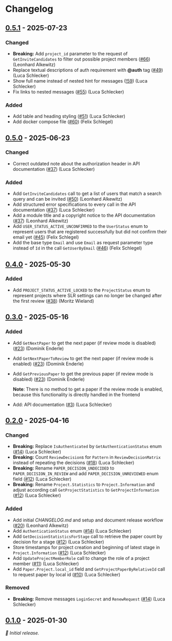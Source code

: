 # Changelog

## [0.5.1] - 2025-07-23

### Changed

- **Breaking:** Add `project_id` parameter to the request of `GetInviteCandidates` to filter out possible project members ([#66](https://github.com/SE-UUlm/snowballr-api/issues/66)) (Leonhard Alkewitz)
- Replace textual descriptions of auth requirement with **@auth** tag ([#49](https://github.com/SE-UUlm/snowballr-api/issues/49)) (Luca Schlecker)
- Show full name instead of nested hint for messages ([!59](https://github.com/SE-UUlm/snowballr-api/pull/59)) (Luca Schlecker)
- Fix links to nested messages ([#55](https://github.com/SE-UUlm/snowballr-api/issues/55)) (Luca Schlecker)

### Added

- Add table and heading styling ([#51](https://github.com/SE-UUlm/snowballr-api/issues/51)) (Luca Schlecker)
- Add docker compose file ([#60](https://github.com/SE-UUlm/snowballr-api/issues/60)) (Felix Schlegel)

## [0.5.0] - 2025-06-23

### Changed

- Correct outdated note about the authorization header in API documentation ([#37](https://github.com/SE-UUlm/snowballr-api/issues/37)) (Luca Schlecker)

### Added

- Add `GetInviteCandidates` call to get a list of users that match a search query and can be invited ([#50](https://github.com/SE-UUlm/snowballr-api/issues/50)) (Leonhard Alkewitz)
- Add structured error specifications to every call in the API documentation ([#37](https://github.com/SE-UUlm/snowballr-api/issues/37)) (Luca Schlecker)
- Add a module title and a copyright notice to the API documentation ([#37](https://github.com/SE-UUlm/snowballr-api/issues/37)) (Leonhard Alkewitz)
- Add `USER_STATUS_ACTIVE_UNCONFIRMED` to the `UserStatus` enum to represent users that are registered successfully but did not confirm their email yet ([#45](https://github.com/SE-UUlm/snowballr-api/issues/45)) (Felix Schlegel)
- Add the base type `Email` and use `Email` as request parameter type instead of `Id` in the call `GetUserByEmail` ([#46](https://github.com/SE-UUlm/snowballr-api/issues/46)) (Felix Schlegel)

## [0.4.0] - 2025-05-30

### Added

- Add `PROJECT_STATUS_ACTIVE_LOCKED` to the `ProjectStatus` enum to represent projects where SLR settings can no longer be changed after the first review ([#38](https://github.com/SE-UUlm/snowballr-api/issues/38)) (Moritz Wieland)

## [0.3.0] - 2025-05-16

### Added

- Add `GetNextPaper` to get the next paper (if review mode is disabled) ([#23](https://github.com/SE-UUlm/snowballr-api/issues/23)) (Dominik Enderle)
- Add `GetNextPaperToReview` to get the next paper (if review mode is enabled) ([#23](https://github.com/SE-UUlm/snowballr-api/issues/23)) (Dominik Enderle)
- Add `GetPreviousPaper` to get the previous paper (if review mode is disabled) ([#23](https://github.com/SE-UUlm/snowballr-api/issues/23)) (Dominik Enderle)

    **Note**: There is no method to get a paper if the review mode is enabled, because this functionality is directly handled in the frontend

- Add: API documentation ([#3](https://github.com/SE-UUlm/snowballr-api/issues/3)) (Luca Schlecker)

## [0.2.0] - 2025-04-16

### Changed

- **Breaking:** Replace `IsAuthenticated` by `GetAuthenticationStatus` enum ([#14](https://github.com/SE-UUlm/snowballr-api/pull/14)) (Luca Schlecker)
- **Breaking:** Count `ReviewDecision`s for `Pattern` in `ReviewDecisionMatrix` instead of repeating the decisions ([#18](https://github.com/SE-UUlm/snowballr-api/pull/18)) (Luca Schlecker)
- **Breaking:** Rename `PAPER_DECISION_UNDECIDED` to `PAPER_DECISION_IN_REVIEW` and add `PAPER_DECISION_UNREVIEWED` enum field ([#12](https://github.com/SE-UUlm/snowballr-api/pull/12)) (Luca Schlecker)
- **Breaking:** Rename `Project.Statistics` to `Project.Information` and adjust according call `GetProjectStatistics` to `GetProjectInformation` ([#12](https://github.com/SE-UUlm/snowballr-api/pull/12)) (Luca Schlecker)

### Added

- Add initial _CHANGELOG.md_ and setup and document release workflow ([#20](https://github.com/SE-UUlm/snowballr-api/issues/20)) (Leonhard Alkewitz)
- Add `AuthenticationStatus` enum ([#14](https://github.com/SE-UUlm/snowballr-api/pull/14)) (Luca Schlecker)
- Add `GetDecisionStatisticsForStage` call to retrieve the paper count by decision for a stage ([#12](https://github.com/SE-UUlm/snowballr-api/pull/12)) (Luca Schlecker)
- Store timestamps for project creation and beginning of latest stage in `Project.Information` ([#12](https://github.com/SE-UUlm/snowballr-api/pull/12)) (Luca Schlecker)
- Add `UpdateProjectMemberRole` call to change the role of a project member ([#11](https://github.com/SE-UUlm/snowballr-api/pull/11)) (Luca Schlecker)
- Add `Paper.Project.local_id` field and `GetProjectPaperByRelativeId` call to request paper by local id ([#10](https://github.com/SE-UUlm/snowballr-api/pull/10)) (Luca Schlecker)

### Removed

- **Breaking:** Remove messages `LoginSecret` and `RenewRequest` ([#14](https://github.com/SE-UUlm/snowballr-api/pull/14)) (Luca Schlecker)

## [0.1.0] - 2025-01-30

_:seedling: Initial release._

[0.5.1]: https://github.com/SE-UUlm/snowballr-api/releases/tag/v0.5.1

[0.5.0]: https://github.com/SE-UUlm/snowballr-api/releases/tag/v0.5.0

[0.4.0]: https://github.com/SE-UUlm/snowballr-api/releases/tag/v0.4.0

[0.3.0]: https://github.com/SE-UUlm/snowballr-api/releases/tag/v0.3.0

[0.2.0]: https://github.com/SE-UUlm/snowballr-api/releases/tag/v0.2.0

[0.1.0]: https://github.com/SE-UUlm/snowballr-api/releases/tag/v0.1.0
